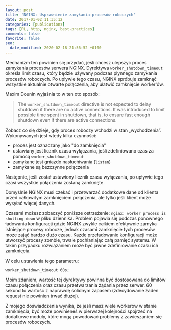 ```yaml
---
layout: post
title: 'NGINX: Usprawnienie zamykania procesów roboczych'
date: 2017-01-02 11:35:12
categories: [publications]
tags: [PL, http, nginx, best-practices]
comments: false
favorite: false
seo:
  date_modified: 2020-02-18 21:56:52 +0100
---
```


Mechanizm ten powinien się przydać, jeśli chcesz ulepszyć proces zamykania procesów serwera NGINX. Dyrektywa `worker_shutdown_timeout` określa limit czasu, który będzie używany podczas płynnego zamykania procesów roboczych. Po upływie tego czasu, NGINX spróbuje zamknąć wszystkie aktualnie otwarte połączenia, aby ułatwić zamknięcie worker'ów.

Maxim Dounin wyjaśnia to w ten oto sposób:

  > The `worker_shutdown_timeout` directive is not expected to delay shutdown if there are no active connections. It was introduced to limit possible time spent in shutdown, that is, to ensure fast enough shutdown even if there are active connections.

Zobacz co się dzieje, gdy proces roboczy wchodzi w stan „wychodzenia”. Wykonywanych jest wtedy kilka czynności:

- proces jest oznaczany jako "do zamknięcia"
- ustawiany jest licznik czasu wyłączania, jeśli zdefiniowano czas za pomocą `worker_shutdown_timeout`
- zamykane jest gniazdo nasłuchiwania (`listen`)
- zamykane są bezczynne połączenia

Następnie, jeśli został ustawiony licznik czasu wyłączania, po upływie tego czasi wszystkie połączenia zostaną zamknięte.

Domyślnie NGINX musi czekać i przetwarzać dodatkowe dane od klienta przed całkowitym zamknięciem połączenia, ale tylko jeśli klient może wysyłać więcej danych.

Czasami możesz zobaczyć poniższe ostrzeżenie: `nginx: worker process is shutting down` w pliku dziennika. Problem pojawia się podczas ponownego ładowania konfiguracji gdzie NGINX zwykle całkiem efektywnie zamyka istniejące procesy robocze, jednak czasami zamknięcie tych procesów może zająć bardzo dużo czasu. Każde przeładowanie konfiguracji może utworzyć procesy zombie, trwale pochłaniając całą pamięć systemu. W takim przypadku rozwiązaniem może być jawne zdefiniowanie czasu ich zamknięcia.

W celu ustawienia tego parametru:

```nginx
worker_shutdown_timeout 60s;
```

Moim zdaniem, wartość tej dyrektywy powinna być dostosowana do limitów czasu połączenia oraz czasu przetwarzania żądania przez serwer. 60 sekund to wartość z naprawdę solidnym zapasem (zdecydowanie żaden request nie powinien trwać dłużej).

Z mojego doświadczenia wynika, że ​​jeśli masz wiele workerów w stanie zamknięcia, być może powinieneś w pierwszej kolejności spojrzeć na dodatkowe moduły, które mogą powodować problemy z zawieszaniem się procesów roboczych.
